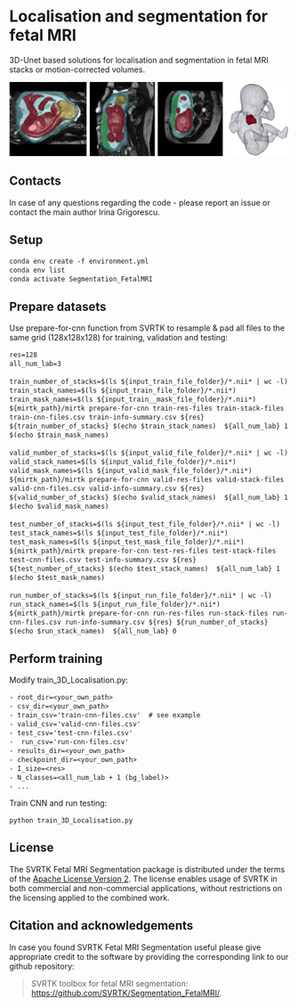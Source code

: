 # Localisation and segmentation for fetal MRI 

3D-Unet based solutions for localisation and segmentation in fetal MRI stacks or motion-corrected volumes. 

![GitHub Logo](whole-body-btfe-example.png)

## Contacts

In case of any questions regarding the code - please report an issue or contact the main author Irina Grigorescu. 


## Setup

	conda env create -f environment.yml
	conda env list
	conda activate Segmentation_FetalMRI


## Prepare datasets

Use prepare-for-cnn function from SVRTK to resample & pad all files to the same grid (128x128x128) for training, validation and testing:

	res=128
	all_num_lab=3
	
	train_number_of_stacks=$(ls ${input_train_file_folder}/*.nii* | wc -l)
	train_stack_names=$(ls ${input_train_file_folder}/*.nii*)
	train_mask_names=$(ls ${input_train__mask_file_folder}/*.nii*)
	${mirtk_path}/mirtk prepare-for-cnn train-res-files train-stack-files train-cnn-files.csv train-info-summary.csv ${res} ${train_number_of_stacks} $(echo $train_stack_names)  ${all_num_lab} 1 $(echo $train_mask_names)
	
	valid_number_of_stacks=$(ls ${input_valid_file_folder}/*.nii* | wc -l)
	valid_stack_names=$(ls ${input_valid_file_folder}/*.nii*)
	valid_mask_names=$(ls ${input_valid_mask_file_folder}/*.nii*)
	${mirtk_path}/mirtk prepare-for-cnn valid-res-files valid-stack-files valid-cnn-files.csv valid-info-summary.csv ${res} ${valid_number_of_stacks} $(echo $valid_stack_names)  ${all_num_lab} 1 $(echo $valid_mask_names)

	test_number_of_stacks=$(ls ${input_test_file_folder}/*.nii* | wc -l)
	test_stack_names=$(ls ${input_test_file_folder}/*.nii*)
	test_mask_names=$(ls ${input_test_mask_file_folder}/*.nii*)
	${mirtk_path}/mirtk prepare-for-cnn test-res-files test-stack-files test-cnn-files.csv test-info-summary.csv ${res} ${test_number_of_stacks} $(echo $test_stack_names)  ${all_num_lab} 1 $(echo $test_mask_names)
	
	run_number_of_stacks=$(ls ${input_run_file_folder}/*.nii* | wc -l)
	run_stack_names=$(ls ${input_run_file_folder}/*.nii*)
	${mirtk_path}/mirtk prepare-for-cnn run-res-files run-stack-files run-cnn-files.csv run-info-summary.csv ${res} ${run_number_of_stacks} $(echo $run_stack_names)  ${all_num_lab} 0 




## Perform training
 
Modify train_3D_Localisation.py:

    - root_dir=<your_own_path>
    - csv_dir=<your_own_path>
    - train_csv='train-cnn-files.csv'  # see example
    - valid_csv='valid-cnn-files.csv'  
    - test_csv='test-cnn-files.csv'    
    -  run_csv='run-cnn-files.csv'    
    - results_dir=<your_own_path>
    - checkpoint_dir=<your_own_path>
    - I_size=<res>
    - N_classes=<all_num_lab + 1 (bg_label)>
    - ...


Train CNN and run testing:

	python train_3D_Localisation.py




## License

The SVRTK Fetal MRI Segmentation package is distributed under the terms of the
[Apache License Version 2](http://www.apache.org/licenses/LICENSE-2.0). The license enables usage of SVRTK in both commercial and non-commercial applications, without restrictions on the licensing applied to the combined work.


## Citation and acknowledgements

In case you found SVRTK Fetal MRI Segmentation useful please give appropriate credit to the software by providing the corresponding link to our github repository: 

> SVRTK toolbox for fetal MRI segmentation: https://github.com/SVRTK/Segmentation_FetalMRI/.

